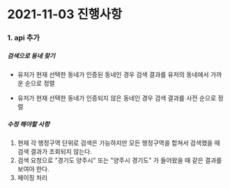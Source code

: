 # 2021-11-03 진행사항

### 1. api 추가

##### 검색으로 동네 찾기

- 유저가 현재 선택한 동네가 인증된 동네인 경우
  검색 결과를 유저의 동네에서 가까운 순으로 정렬

- 유저가 현재 선택한 동네가 인증되지 않은 동네인 경우
  검색 결과를 사전 순으로 정렬

##### 수정 해야할 사항

1. 현재 각 행정구역 단위로 검색은 가능하지만 모든 행정구역을 합쳐서 검색했을 때 검색 결과가 조회되지 않는다.
2. 검색 요청으로 "경기도 양주시" 또는 "양주시 경기도" 가 들어왔을 때 같은 결과를 보여야 한다.
3. 페이징 처리